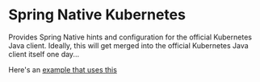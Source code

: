 # Spring Native Kubernetes

Provides Spring Native hints and configuration for the official Kubernetes Java client. Ideally, this will get merged into the official Kubernetes Java client itself one day...

Here's an [example that uses this ](https://github.com/kubernetes-native-java/kubernetes-controller)
